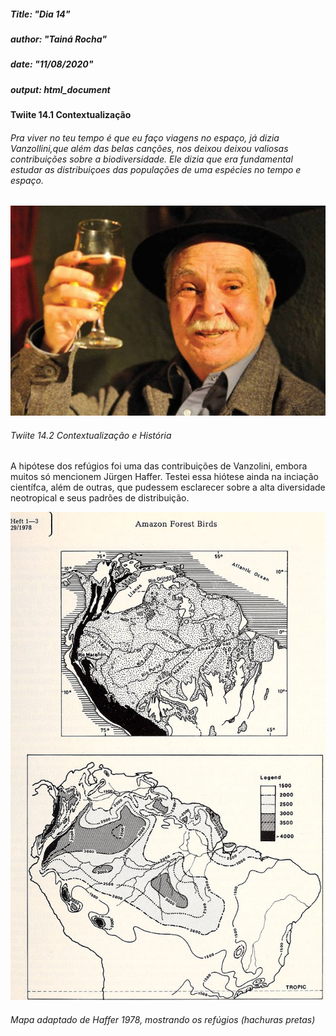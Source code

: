 ##### Title: "Dia 14"
##### author: "Tainá Rocha"
##### date: "11/08/2020"
##### output: html_document
#### Twiite 14.1 Contextualização 

###### Pra viver no teu tempo é que eu faço viagens no espaço, já dizia Vanzollini,que além das belas canções, nos deixou deixou valiosas contribuições sobre a biodiversidade. Ele dizia que era fundamental estudar as distribuiçoes das populações de uma espécies no tempo e espaço.


![](Dia_14/images/Vanzollini_LuciaCarvalho.png)



###### Twiite 14.2 Contextualização e História 

A hipótese dos refúgios foi uma das contribuições de Vanzolini, embora muitos só mencionem Jürgen Haffer. Testei essa hiótese ainda na inciação científca, além de outras, que pudessem esclarecer sobre a alta diversidade neotropical e seus padrões de distribuição.   


![](Dia_14/Haffer_1978.png)


###### Mapa adaptado de Haffer 1978, mostrando os refúgios (hachuras pretas)



